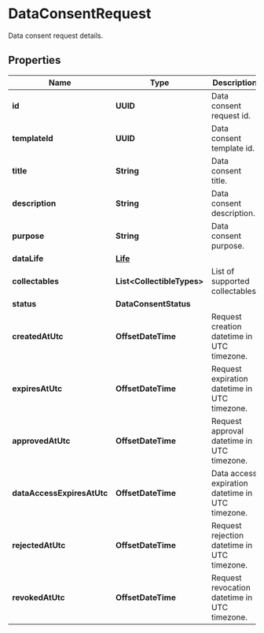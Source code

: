 

# DataConsentRequest

Data consent request details.

## Properties

Name | Type | Description | Notes
------------ | ------------- | ------------- | -------------
**id** | **UUID** | Data consent request id. | 
**templateId** | **UUID** | Data consent template id. |  [optional]
**title** | **String** | Data consent title. | 
**description** | **String** | Data consent description. | 
**purpose** | **String** | Data consent purpose. |  [optional]
**dataLife** | [**Life**](Life.md) |  |  [optional]
**collectables** | **List&lt;CollectibleTypes&gt;** | List of supported collectables. | 
**status** | **DataConsentStatus** |  | 
**createdAtUtc** | **OffsetDateTime** | Request creation datetime in UTC timezone. | 
**expiresAtUtc** | **OffsetDateTime** | Request expiration datetime in UTC timezone. | 
**approvedAtUtc** | **OffsetDateTime** | Request approval datetime in UTC timezone. |  [optional]
**dataAccessExpiresAtUtc** | **OffsetDateTime** | Data access expiration datetime in UTC timezone. |  [optional]
**rejectedAtUtc** | **OffsetDateTime** | Request rejection datetime in UTC timezone. |  [optional]
**revokedAtUtc** | **OffsetDateTime** | Request revocation datetime in UTC timezone. |  [optional]



